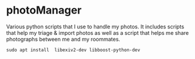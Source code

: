 photoManager
============

Various python scripts that I use to handle my photos. It includes scripts that help my triage &amp; import photos as well as a script that helps me share photographs between me and my roommates.

```
sudo apt install  libexiv2-dev libboost-python-dev
```
